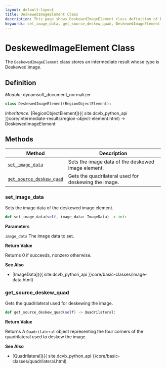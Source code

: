 ```yaml
---
layout: default-layout
title: DeskewedImageElement Class
description: This page shows DeskewedImageElement class definition of Dynamsoft Document Normalizer SDK Python Edition.
keywords: set_image_data, get_source_deskew_quad, DeskewedImageElement, api reference
---
```


# DeskewedImageElement Class

The `DeskewedImageElement` class stores an intermediate result whose type is Deskewed image.

## Definition

*Module:* dynamsoft_document_normalizer

```python
class DeskewedImageElement(RegionObjectElement):
```

*Inheritance:* [RegionObjectElement]({{ site.dcvb_python_api }}core/intermediate-results/region-object-element.html) -> DeskewedImageElement

## Methods

| Method | Description |
|--------|-------------|
| [`set_image_data`](#set_image_data) | Sets the image data of the deskewed image element. |
| [`get_source_deskew_quad`](#get_source_deskew_quad) | Gets the quadrilateral used for deskewing the image. |

### set_image_data

Sets the image data of the deskewed image element.

```python
def set_image_data(self, image_data: ImageData) -> int:
```

**Parameters**

`image_data`  The image data to set.

**Return Value**

Returns 0 if succeeds, nonzero otherwise. 

**See Also**

* [ImageData]({{ site.dcvb_python_api }}core/basic-classes/image-data.html)

### get_source_deskew_quad

Gets the quadrilateral used for deskewing the image.

```python
def get_source_deskew_quad(self) -> Quadrilateral:
```

**Return Value**

Returns A `Quadrilateral` object representing the four corners of the quadrilateral used to deskew the image.

**See Also**

* [Quadrilateral]({{ site.dcvb_python_api }}core/basic-classes/quadrilateral.html)
